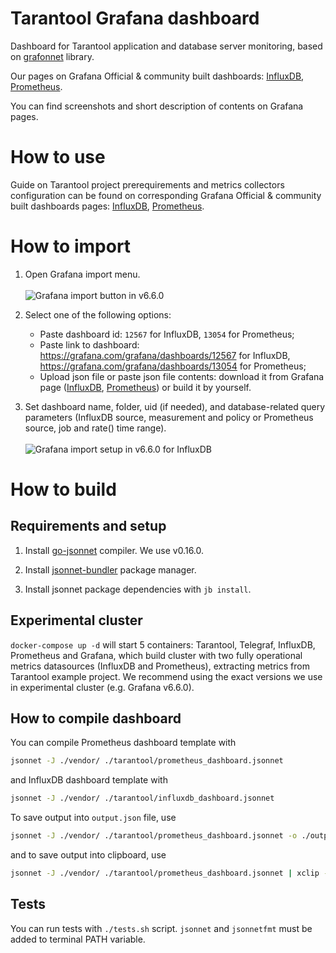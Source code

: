 # Tarantool Grafana dashboard

Dashboard for Tarantool application and database server monitoring, based on [grafonnet](https://github.com/grafana/grafonnet-lib) library.

Our pages on Grafana Official & community built dashboards: [InfluxDB](https://grafana.com/grafana/dashboards/12567), [Prometheus](https://grafana.com/grafana/dashboards/13054).

You can find screenshots and short description of contents on Grafana pages.

# How to use

Guide on Tarantool project prerequirements and metrics collectors configuration can be found on corresponding Grafana Official & community built dashboards pages: [InfluxDB](https://grafana.com/grafana/dashboards/12567), [Prometheus](https://grafana.com/grafana/dashboards/13054).

# How to import

1. Open Grafana import menu.
<br/><br/>![Grafana import button in v6.6.0](./docs/grafana_import_v6.png)

1. Select one of the following options:
    * Paste dashboard id: `12567` for InfluxDB, `13054` for Prometheus;
    * Paste link to dashboard: https://grafana.com/grafana/dashboards/12567 for InfluxDB, https://grafana.com/grafana/dashboards/13054 for Prometheus;
    * Upload json file or paste json file contents: download it from Grafana page ([InfluxDB](https://grafana.com/grafana/dashboards/12567), [Prometheus](https://grafana.com/grafana/dashboards/13054)) or build it by yourself.

1. Set dashboard name, folder, uid (if needed), and database-related query parameters (InfluxDB source, measurement and policy or Prometheus source, job and rate() time range).
<br/><br/>![Grafana import setup in v6.6.0 for InfluxDB](./docs/grafana_import_setup_v6.png)

# How to build

## Requirements and setup

1. Install [go-jsonnet](https://github.com/google/go-jsonnet) compiler. We use v0.16.0. 

1. Install [jsonnet-bundler](https://github.com/jsonnet-bundler/jsonnet-bundler) package manager.

1. Install jsonnet package dependencies with ```jb install```.

## Experimental cluster

```docker-compose up -d``` will start 5 containers: Tarantool, Telegraf, InfluxDB, Prometheus and Grafana, which build cluster with two fully operational metrics datasources (InfluxDB and Prometheus), extracting metrics from Tarantool example project. We recommend using the exact versions we use in experimental cluster (e.g. Grafana v6.6.0). 

## How to compile dashboard

You can compile Prometheus dashboard template with
```bash
jsonnet -J ./vendor/ ./tarantool/prometheus_dashboard.jsonnet
```
and InfluxDB dashboard template with
```bash
jsonnet -J ./vendor/ ./tarantool/influxdb_dashboard.jsonnet
```

To save output into `output.json` file, use
```bash
jsonnet -J ./vendor/ ./tarantool/prometheus_dashboard.jsonnet -o ./output.json
```
and to save output into clipboard, use
```bash
jsonnet -J ./vendor/ ./tarantool/prometheus_dashboard.jsonnet | xclip -selection clipboard
```

## Tests

You can run tests with `./tests.sh` script. `jsonnet` and `jsonnetfmt` must be added to terminal PATH variable.
